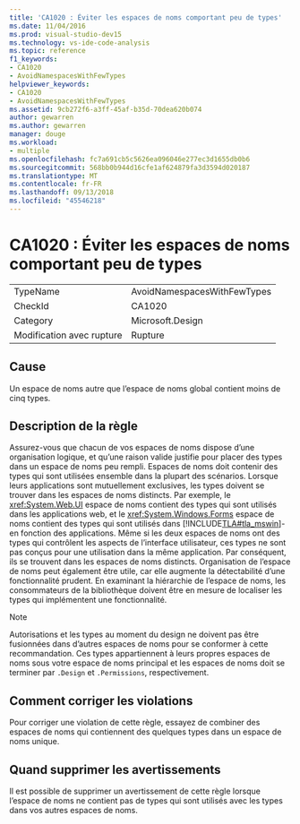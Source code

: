 ```yaml
---
title: 'CA1020 : Éviter les espaces de noms comportant peu de types'
ms.date: 11/04/2016
ms.prod: visual-studio-dev15
ms.technology: vs-ide-code-analysis
ms.topic: reference
f1_keywords:
- CA1020
- AvoidNamespacesWithFewTypes
helpviewer_keywords:
- CA1020
- AvoidNamespacesWithFewTypes
ms.assetid: 9cb272f6-a3ff-45af-b35d-70dea620b074
author: gewarren
ms.author: gewarren
manager: douge
ms.workload:
- multiple
ms.openlocfilehash: fc7a691cb5c5626ea096046e277ec3d1655db0b6
ms.sourcegitcommit: 568bb0b944d16cfe1af624879fa3d3594d020187
ms.translationtype: MT
ms.contentlocale: fr-FR
ms.lasthandoff: 09/13/2018
ms.locfileid: "45546218"
---
```

# <a name="ca1020-avoid-namespaces-with-few-types"></a>CA1020 : Éviter les espaces de noms comportant peu de types

|||
|-|-|
|TypeName|AvoidNamespacesWithFewTypes|
|CheckId|CA1020|
|Category|Microsoft.Design|
|Modification avec rupture|Rupture|

## <a name="cause"></a>Cause

Un espace de noms autre que l’espace de noms global contient moins de cinq types.

## <a name="rule-description"></a>Description de la règle

Assurez-vous que chacun de vos espaces de noms dispose d’une organisation logique, et qu’une raison valide justifie pour placer des types dans un espace de noms peu rempli. Espaces de noms doit contenir des types qui sont utilisées ensemble dans la plupart des scénarios. Lorsque leurs applications sont mutuellement exclusives, les types doivent se trouver dans les espaces de noms distincts. Par exemple, le <xref:System.Web.UI> espace de noms contient des types qui sont utilisés dans les applications web, et le <xref:System.Windows.Forms> espace de noms contient des types qui sont utilisés dans [!INCLUDE[TLA#tla_mswin](../code-quality/includes/tlasharptla_mswin_md.md)]-en fonction des applications. Même si les deux espaces de noms ont des types qui contrôlent les aspects de l’interface utilisateur, ces types ne sont pas conçus pour une utilisation dans la même application. Par conséquent, ils se trouvent dans les espaces de noms distincts. Organisation de l’espace de noms peut également être utile, car elle augmente la détectabilité d’une fonctionnalité prudent. En examinant la hiérarchie de l’espace de noms, les consommateurs de la bibliothèque doivent être en mesure de localiser les types qui implémentent une fonctionnalité.

> [!NOTE]
> Autorisations et les types au moment du design ne doivent pas être fusionnées dans d’autres espaces de noms pour se conformer à cette recommandation. Ces types appartiennent à leurs propres espaces de noms sous votre espace de noms principal et les espaces de noms doit se terminer par `.Design` et `.Permissions`, respectivement.

## <a name="how-to-fix-violations"></a>Comment corriger les violations

Pour corriger une violation de cette règle, essayez de combiner des espaces de noms qui contiennent des quelques types dans un espace de noms unique.

## <a name="when-to-suppress-warnings"></a>Quand supprimer les avertissements

Il est possible de supprimer un avertissement de cette règle lorsque l’espace de noms ne contient pas de types qui sont utilisés avec les types dans vos autres espaces de noms.